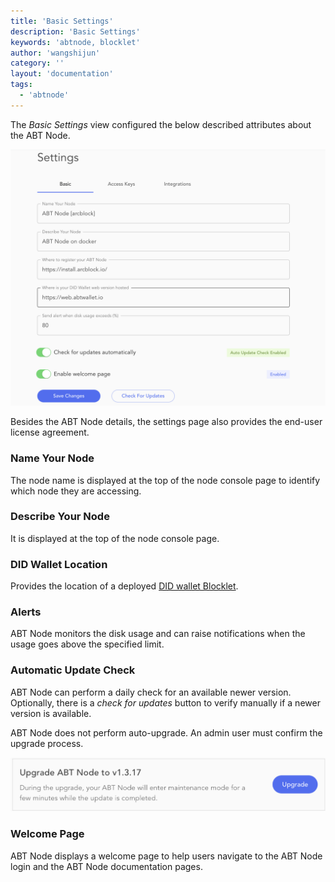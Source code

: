 ```yaml
---
title: 'Basic Settings'
description: 'Basic Settings'
keywords: 'abtnode, blocklet'
author: 'wangshijun'
category: ''
layout: 'documentation'
tags:
  - 'abtnode'
---
```


The *Basic Settings* view configured the below described attributes about the ABT Node.

 ![](./images/node-settings-2-en.png)

Besides the ABT Node details, the settings page also provides the end-user license agreement.

### Name Your Node

The node name is displayed at the top of the node console page to identify which node they are accessing.

### Describe Your Node

It is displayed at the top of the node console page.

### DID Wallet Location

Provides the location of a deployed [DID wallet Blocklet](https://registry.arcblock.io/blocklet/z8iZpnScvjjeeyYZQoHSdXm4GQTqcfTTGkyPP).

### Alerts

ABT Node monitors the disk usage and can raise notifications when the usage goes above the specified limit.

### Automatic Update Check

ABT Node can perform a daily check for an available newer version. Optionally, there is a *check for updates* button to verify manually if a newer version is available.

ABT Node does not perform auto-upgrade. An admin user must confirm the upgrade process.

 ![](./images/node-settings-upgrade-en.png)

### Welcome Page

ABT Node displays a welcome page to help users navigate to the ABT Node login and the ABT Node documentation pages.
